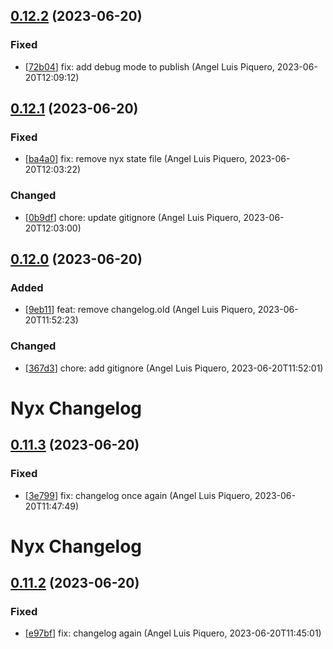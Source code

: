## [0.12.2](https://github.com/alpiquero/nyx-test/tag/0.12.2) (2023-06-20)

### Fixed

* [[72b04](https://github.com/alpiquero/nyx-test/commit/72b0411bdb41f09259320825d876f3ba7c265a50)] fix: add debug mode to publish
 (Angel Luis Piquero, 2023-06-20T12:09:12)


## [0.12.1](https://github.com/alpiquero/nyx-test/tag/0.12.1) (2023-06-20)

### Fixed

* [[ba4a0](https://github.com/alpiquero/nyx-test/commit/ba4a0ae10d7ae90c0c8566ca5ec7b9698fc635f9)] fix: remove nyx state file
 (Angel Luis Piquero, 2023-06-20T12:03:22)

### Changed

* [[0b9df](https://github.com/alpiquero/nyx-test/commit/0b9dffa003745913580e6be6e3a35b4ef6255536)] chore: update gitignore
 (Angel Luis Piquero, 2023-06-20T12:03:00)


## [0.12.0](https://github.com/alpiquero/nyx-test/tag/0.12.0) (2023-06-20)

### Added

* [[9eb11](https://github.com/alpiquero/nyx-test/commit/9eb1142c421ad4ab412ca1889fe898f26cb5ed5a)] feat: remove changelog.old
 (Angel Luis Piquero, 2023-06-20T11:52:23)

### Changed

* [[367d3](https://github.com/alpiquero/nyx-test/commit/367d3f231b37cfbef86ad9367b47993cc2f0cff5)] chore: add gitignore
 (Angel Luis Piquero, 2023-06-20T11:52:01)


# Nyx Changelog

## [0.11.3](https://github.com/alpiquero/nyx-test/tag/0.11.3) (2023-06-20)

### Fixed

* [[3e799](https://github.com/alpiquero/nyx-test/commit/3e7998113236e7ebb610e462707ff3e74b7b1d97)] fix: changelog once again
 (Angel Luis Piquero, 2023-06-20T11:47:49)


# Nyx Changelog

## [0.11.2](https://github.com/alpiquero/nyx-test/tag/0.11.2) (2023-06-20)

### Fixed

* [[e97bf](https://github.com/alpiquero/nyx-test/commit/e97bf4ad65e450180d782b34b61d10d8663b668c)] fix: changelog again
 (Angel Luis Piquero, 2023-06-20T11:45:01)


